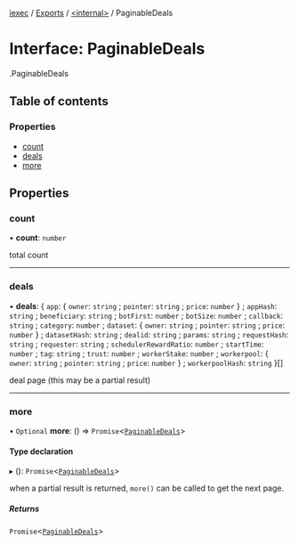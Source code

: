 [iexec](../README.md) / [Exports](../modules.md) / [<internal\>](../modules/internal_.md) / PaginableDeals

# Interface: PaginableDeals

[<internal>](../modules/internal_.md).PaginableDeals

## Table of contents

### Properties

- [count](internal_.PaginableDeals.md#count)
- [deals](internal_.PaginableDeals.md#deals)
- [more](internal_.PaginableDeals.md#more)

## Properties

### count

• **count**: `number`

total count

---

### deals

• **deals**: { `app`: { `owner`: `string` ; `pointer`: `string` ; `price`: `number` } ; `appHash`: `string` ; `beneficiary`: `string` ; `botFirst`: `number` ; `botSize`: `number` ; `callback`: `string` ; `category`: `number` ; `dataset`: { `owner`: `string` ; `pointer`: `string` ; `price`: `number` } ; `datasetHash`: `string` ; `dealid`: `string` ; `params`: `string` ; `requestHash`: `string` ; `requester`: `string` ; `schedulerRewardRatio`: `number` ; `startTime`: `number` ; `tag`: `string` ; `trust`: `number` ; `workerStake`: `number` ; `workerpool`: { `owner`: `string` ; `pointer`: `string` ; `price`: `number` } ; `workerpoolHash`: `string` }[]

deal page (this may be a partial result)

---

### more

• `Optional` **more**: () => `Promise`<[`PaginableDeals`](internal_.PaginableDeals.md)\>

#### Type declaration

▸ (): `Promise`<[`PaginableDeals`](internal_.PaginableDeals.md)\>

when a partial result is returned, `more()` can be called to get the next page.

##### Returns

`Promise`<[`PaginableDeals`](internal_.PaginableDeals.md)\>
